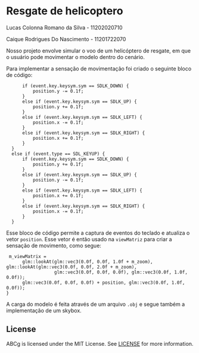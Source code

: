 # Resgate de helicoptero
Lucas Colonna Romano da Silva - 11202020710

Caique Rodrigues Do Nascimento - 11201722070

Nosso projeto envolve simular o voo de um helicóptero de resgate, em que o usuário pode movimentar o modelo dentro do cenário. 

Para implementar a sensação de movimentação foi criado o seguinte bloco de código: 

```if (event.type == SDL_KEYDOWN) {
      if (event.key.keysym.sym == SDLK_DOWN) {
          position.y -= 0.1f;
      }
      else if (event.key.keysym.sym == SDLK_UP) {
          position.y += 0.1f;
      }
      else if (event.key.keysym.sym == SDLK_LEFT) {
          position.x -= 0.1f;
      }
      else if (event.key.keysym.sym == SDLK_RIGHT) {
          position.x += 0.1f;
      }
  }
  else if (event.type == SDL_KEYUP) {
      if (event.key.keysym.sym == SDLK_DOWN) {
          position.y += 0.1f;
      }
      else if (event.key.keysym.sym == SDLK_UP) {
          position.y -= 0.1f;
      }
      else if (event.key.keysym.sym == SDLK_LEFT) {
          position.x += 0.1f;
      }
      else if (event.key.keysym.sym == SDLK_RIGHT) {
          position.x -= 0.1f;
      }
  }
```

Esse bloco de código permite a captura de eventos do teclado e atualiza o vetor `position`. Esse vetor é então usado na `viewMatriz` para criar a sensação de movimento, como segue: 
```
 m_viewMatrix =
      glm::lookAt(glm::vec3(0.0f, 0.0f, 1.0f + m_zoom),	glm::lookAt(glm::vec3(0.0f, 0.0f, 2.0f + m_zoom),
                  glm::vec3(0.0f, 0.0f, 0.0f), glm::vec3(0.0f, 1.0f, 0.0f));
      glm::vec3(0.0f, 0.0f, 0.0f) + position, glm::vec3(0.0f, 1.0f, 0.0f));
}
```

A carga do modelo é feita através de um arquivo `.obj` e segue também a implementação de um skybox. 

## License

ABCg is licensed under the MIT License. See [LICENSE](https://github.com/hbatagelo/abcg/blob/main/LICENSE) for more information.
